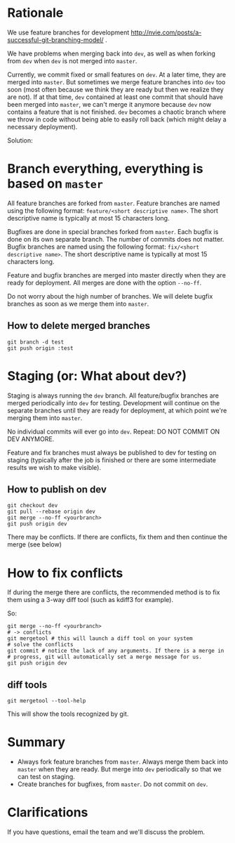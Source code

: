 # Rationale

We use feature branches for development
http://nvie.com/posts/a-successful-git-branching-model/ .

We have problems when merging back into `dev`, as well as when forking from
`dev` when `dev` is not merged into `master`.

Currently, we commit fixed or small features on `dev`. At a later time, they
are merged into `master`. But sometimes we merge feature branches into `dev`
too soon (most often because we think they are ready but then we realize they
are not). If at that time, `dev` contained at least one commit that should
have been merged into `master`, we can't merge it anymore because `dev` now
contains a feature that is not finished. `dev` becomes a chaotic branch where
we throw in code without being able to easily roll back (which might delay a
necessary deployment).

Solution:

# Branch everything, everything is based on `master`

All feature branches are forked from `master`. Feature branches are named
using the following format: `feature/<short descriptive name>`. The short
descriptive name is typically at most 15 characters long.

Bugfixes are done in special branches forked from `master`. Each bugfix is
done on its own separate branch. The number of commits does not matter. Bugfix
branches are named using the following format: `fix/<short descriptive name>`.
The short descriptive name is typically at most 15 characters long.

Feature and bugfix branches are merged into master directly when they are
ready for deployment. All merges are done with the option `--no-ff`.

Do not worry about the high number of branches. We will delete bugfix branches
as soon as we merge them into `master`.

## How to delete merged branches

```
git branch -d test
git push origin :test
```

# Staging (or: What about dev?)

Staging is always running the `dev` branch. All feature/bugfix branches are
merged periodically into `dev` for testing. Development will continue on the
separate branches until they are ready for deployment, at which point we're
merging them into `master`.

No individual commits will ever go into `dev`. Repeat: DO NOT COMMIT ON DEV
ANYMORE.

Feature and fix branches must always be published to dev for testing on
staging (typically after the job is finished or there are some intermediate
results we wish to make visible).

## How to publish on dev

```
git checkout dev
git pull --rebase origin dev
git merge --no-ff <yourbranch>
git push origin dev
```

There may be conflicts. If there are conflicts, fix them and then continue the
merge (see below)

# How to fix conflicts

If during the merge there are conflicts, the recommended method is to fix them
using a 3-way diff tool (such as kdiff3 for example).

So:

```
git merge --no-ff <yourbranch>
# -> conflicts
git mergetool # this will launch a diff tool on your system
# solve the conflicts
git commit # notice the lack of any arguments. If there is a merge in
# progress, git will automatically set a merge message for us.
git push origin dev
```

## diff tools

```
git mergetool --tool-help
```

This will show the tools recognized by git.

# Summary

* Always fork feature branches from `master`. Always merge them back into
`master` when they are ready. But merge into `dev` periodically so that we can
test on staging.
* Create branches for bugfixes, from `master`. Do not commit on `dev`.

# Clarifications

If you have questions, email the team and we'll discuss the problem.
